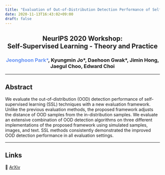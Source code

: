 ```yaml
---
title: "Evaluation of Out-of-Distribution Detection Performance of Self-Supervised Learning in a Controllable Environment"
date: 2020-11-13T16:43:02+09:00
draft: false
---
```


## <center> NeurIPS 2020 Workshop: <br>Self-Supervised Learning - Theory and Practice</center>

### <center><span style="color: #6693F5">Jeonghoon Park\*</span>, Kyungmin Jo\*, Daehoon Gwak\*, Jimin Hong, <br>Jaegul Choo, Edward Choi</center>

---

## Abstract

We evaluate the out-of-distribution (OOD) detection performance of self-supervised learning (SSL) techniques with a new evaluation framework. Unlike the previous evaluation methods, the proposed framework adjusts the distance of OOD samples from the in-distribution samples. We evaluate an extensive combination of OOD detection algorithms on three different implementations of the proposed framework using simulated samples, images, and text. SSL methods consistently demonstrated the improved OOD detection performance in all evaluation settings.

---

 ## Links

📍 [ArXiv](https://arxiv.org/abs/2011.13120)

